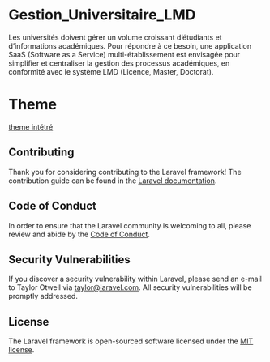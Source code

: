 # Gestion_Universitaire_LMD
Les universités doivent gérer un volume croissant d’étudiants et d’informations académiques. Pour répondre à ce besoin, une application SaaS (Software as a Service) multi-établissement est envisagée pour simplifier et centraliser la gestion des processus académiques, en conformité avec le système LMD (Licence, Master, Doctorat).

# Theme
[theme intétré](https://themewagon.com/themes/free-bootstrap-4-html-5-admin-dashboard-website-template-focus/)

## Contributing

Thank you for considering contributing to the Laravel framework! The contribution guide can be found in the [Laravel documentation](https://laravel.com/docs/contributions).

## Code of Conduct

In order to ensure that the Laravel community is welcoming to all, please review and abide by the [Code of Conduct](https://laravel.com/docs/contributions#code-of-conduct).

## Security Vulnerabilities

If you discover a security vulnerability within Laravel, please send an e-mail to Taylor Otwell via [taylor@laravel.com](mailto:taylor@laravel.com). All security vulnerabilities will be promptly addressed.

## License

The Laravel framework is open-sourced software licensed under the [MIT license](https://opensource.org/licenses/MIT).



